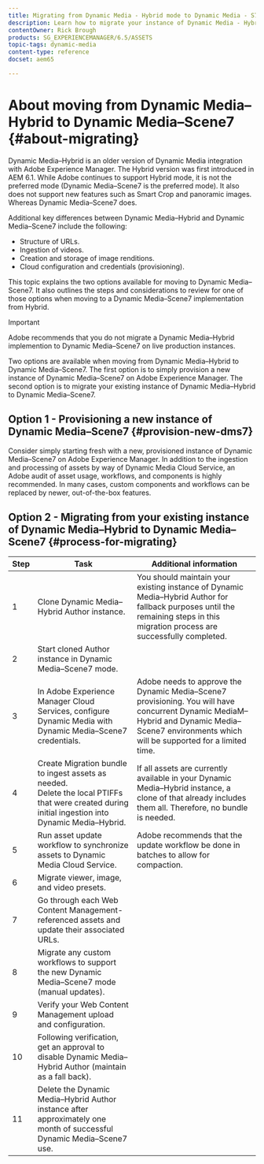 ```yaml
---
title: Migrating from Dynamic Media - Hybrid mode to Dynamic Media - S7 mode
description: Learn how to migrate your instance of Dynamic Media - Hybrid mode to Dynamic Media - S7 mode
contentOwner: Rick Brough
products: SG_EXPERIENCEMANAGER/6.5/ASSETS
topic-tags: dynamic-media
content-type: reference
docset: aem65

---
```


# About moving from Dynamic Media&ndash;Hybrid to Dynamic Media&ndash;Scene7 {#about-migrating}

Dynamic Media&ndash;Hybrid is an older version of Dynamic Media integration with Adobe Experience Manager. The Hybrid version was first introduced in AEM 6.1. While Adobe continues to support Hybrid mode, it is not the preferred mode (Dynamic Media&ndash;Scene7 is the preferred mode). It also does not support new features such as Smart Crop and panoramic images. Whereas Dynamic Media&ndash;Scene7 does.

Additional key differences between Dynamic Media&ndash;Hybrid and Dynamic Media&ndash;Scene7 include the following:

* Structure of URLs.
* Ingestion of videos.
* Creation and storage of image renditions.
* Cloud configuration and credentials (provisioning).

This topic explains the two options available for moving to Dynamic Media&ndash;Scene7. It also outlines the steps and considerations to review for one of those options when moving to a Dynamic Media&ndash;Scene7 implementation from Hybrid. 

>[!IMPORTANT]
>
>Adobe recommends that you do not migrate a Dynamic Media&ndash;Hybrid implemention to Dynamic Media&ndash;Scene7 on live production instances.

Two options are available when moving from Dynamic Media&ndash;Hybrid to Dynamic Media&ndash;Scene7. The first option is to simply provision a new instance of Dynamic Media&ndash;Scene7 on Adobe Experience Manager. The second option is to migrate your existing instance of Dynamic Media&ndash;Hybrid to Dynamic Media&ndash;Scene7.

## Option 1 - Provisioning a new instance of Dynamic Media&ndash;Scene7 {#provision-new-dms7}

Consider simply starting fresh with a new, provisioned instance of Dynamic Media&ndash;Scene7 on Adobe Experience Manager. In addition to the ingestion and processing of assets by way of Dynamic Media Cloud Service, an Adobe audit of asset usage, workflows, and components is highly recommended. In many cases, custom components and workflows can be replaced by newer, out-of-the-box features.

## Option 2 - Migrating from your existing instance of Dynamic Media&ndash;Hybrid to Dynamic Media&ndash;Scene7 {#process-for-migrating}

| Step | Task | Additional information |
|---|---|---|
| 1 | Clone Dynamic Media&ndash;Hybrid Author instance. | You should maintain your existing instance of Dynamic Media&ndash;Hybrid Author for fallback purposes until the remaining steps in this migration process are successfully completed. |
| 2 | Start cloned Author instance in Dynamic Media&ndash;Scene7 mode. |  |
| 3 | In Adobe Experience Manager Cloud Services, configure Dynamic Media with Dynamic Media&ndash;Scene7 credentials. | Adobe needs to approve the Dynamic Media&ndash;Scene7 provisioning. You will have concurrent Dynamic MediaM&ndash;Hybrid and Dynamic Media&ndash;Scene7 environments which will be supported for a limited time. |
| 4 | Create Migration bundle to ingest assets as needed.<br>Delete the local PTIFFs that were created during initial ingestion into Dynamic Media&ndash;Hybrid. | If all assets are currently available in your Dynamic Media&ndash;Hybrid instance, a clone of that already includes them all. Therefore, no bundle is needed. |
| 5 | Run asset update workflow to synchronize assets to Dynamic Media Cloud Service. | Adobe recommends that the update workflow be done in batches to allow for compaction. |
| 6 | Migrate viewer, image, and video presets. |  |
| 7 | Go through each Web Content Management-referenced assets and update their associated URLs. |  |
| 8| Migrate any custom workflows to support the new Dynamic Media&ndash;Scene7 mode (manual updates). |  |
| 9 | Verify your Web Content Management upload and configuration. |  |
| 10 | Following verification, get an approval to disable Dynamic Media&ndash;Hybrid Author (maintain as a fall back). |  |
| 11 | Delete the Dynamic Media&ndash;Hybrid Author instance after approximately one month of successful Dynamic Media&ndash;Scene7 use. |  |
